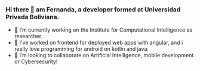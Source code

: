### Hi there 👋 am Fernanda, a developer formed at Universidad Privada Boliviana.
- 🔭 I’m currently working on the Institute for Computational Intelligence as researcher.
- 🌱 I've worked on frontend for deployed web apps with angular, and i really love programming for android on kotlin and java.
- 👯 I’m looking to collaborate on Artificial Intelligence, mobile development or Cybersecurity!

<!--
**femandamartinez/femandamartinez** is a ✨ _special_ ✨ repository because its `README.md` (this file) appears on your GitHub profile.

- 🔭 I’m currently working on the ICI as developer for a Speech Recognition Model
- 🌱 I’m currently learning Python, Kotlin, React and Flutter...
- 👯 I’m looking to collaborate on Artificial Intelligence or Cybersecurity!
-->

